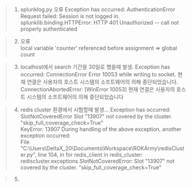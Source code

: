 > 1. splunklog.py 오류
    Exception has occurred: AuthenticationError
    Request failed: Session is not logged in.
    splunklib.binding.HTTPError: HTTP 401 Unauthorized -- call not properly authenticated

> 2. 오류  
    local variable 'counter' referenced before assignment
    => global count

> 3. localhost에서 search 기간을 30일로 했을때 발생.
    Exception has occurred: ConnectionError
    Error 10053 while writing to socket. 현재 연결은 사용자의 호스트 시스템의 소프트웨어의 의해 중단되었습니다.
    ConnectionAbortedError: [WinError 10053] 현재 연결은 사용자의 호스트 시스템의 소프트웨어의 의해 중단되었습니다

> 4. redis cluster 환경에서 시험할때 발생...
    Exception has occurred: SlotNotCoveredError
    Slot "13907" not covered by the cluster. "skip_full_coverage_check=True"  
    KeyError: 13907
    During handling of the above exception, another exception occurred:  
    File "C:\Users\DeltaX_20\Documents\Workspace\ROKArmy\redisCluster.py", line 104, in <module>
        for redis_client in redis_cluster:
    rediscluster.exceptions.SlotNotCoveredError: Slot "13907" not covered by the cluster.  "skip_full_coverage_check=True"

> 5. 